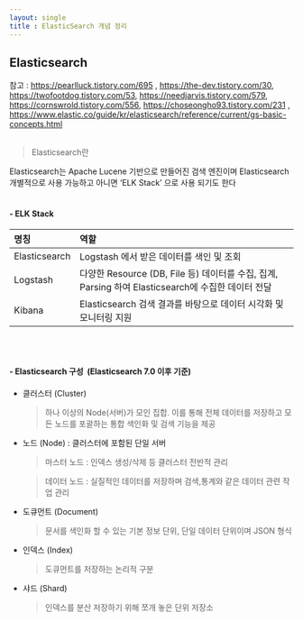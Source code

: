 ```yaml
---
layout: single
title : ElasticSearch 개념 정리
---
```


## Elasticsearch

참고 : https://pearlluck.tistory.com/695 , https://the-dev.tistory.com/30, https://twofootdog.tistory.com/53, https://needjarvis.tistory.com/579,  https://cornswrold.tistory.com/556, https://choseongho93.tistory.com/231 , https://www.elastic.co/guide/kr/elasticsearch/reference/current/gs-basic-concepts.html
<br/><br/>


> Elasticsearch란  

Elasticsearch는 Apache Lucene 기반으로 만들어진 검색 엔진이며 Elasticsearch 개별적으로 사용 가능하고 아니면 ‘ELK Stack’ 으로 사용 되기도 한다
<br/><br/>

#### - ELK Stack
<div style="text-align:centerl">

|명칭|역할|
|:---|:---|
|Elasticsearch|Logstash 에서 받은 데이터를 색인 및 조회|
|Logstash|다양한 Resource (DB, File 등) 데이터를 수집, 집계, Parsing 하여 Elasticsearch에 수집한 데이터 전달|
|Kibana|Elasticsearch 검색 결과를 바탕으로 데이터 시각화 및 모니터링 지원|

</div>
<br/><br/>

#### - Elasticsearch 구성 &nbsp;(Elasticsearch 7.0 이후 기준)
- 클러스터 (Cluster)
  > 하나 이상의 Node(서버)가 모인 집합. 이를 통해 전체 데이터를 저장하고 모든 노드를 포괄하는 통합 색인화 및 검색 기능을 제공


- 노드 (Node) : 클러스터에 포함된 단일 서버
  >마스터 노드 : 인덱스 생성/삭제 등 클러스터 전반적 관리

  >데이터 노드 : 실질적인 데이터를 저장하며 검색,통계와 같은 데이터 관련 작업 관리


- 도큐먼트 (Document)
  >문서를 색인화 할 수 있는 기본 정보 단위, 단일 데이터 단위이며 JSON 형식

- 인덱스 (Index)
  >도큐먼트를 저장하는 논리적 구분

- 샤드 (Shard)
  >인덱스를 분산 저장하기 위해 쪼개 놓은 단위 저장소